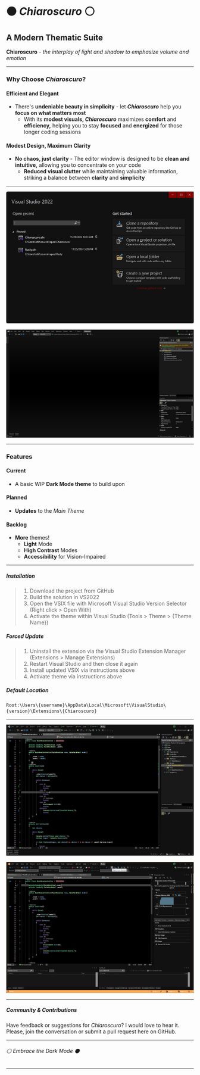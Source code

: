 ﻿# ⚫ *Chiaroscuro* ⚪

## A Modern Thematic Suite

**Chiaroscuro** - *the interplay of light and shadow to emphasize volume and emotion*

---

### Why Choose *Chiaroscuro*?

#### Efficient and Elegant

- There's **undeniable beauty in simplicity** - let ***Chiaroscuro*** help you **focus on what matters most**
  - With its **modest visuals, *Chiaroscuro*** maximizes **comfort** and **efficiency,** helping you to stay **focused** and **energized** for those longer coding sessions

#### Modest Design, Maximum Clarity

- **No chaos, just clarity** - The editor window is designed to be **clean and intuitive,** allowing you to concentrate on your code
  - **Reduced visual clutter** while maintaining valuable information, striking a balance between **clarity** and **simplicity**

---

![Start Menu Preview](./ChiaroscuroPreview00.jpg)

![Developer Window Preview](./ChiaroscuroPreview01.jpg)

---

### Features

#### Current

- A basic WIP **Dark Mode theme** to build upon

#### Planned

- **Updates** to the *Main Theme*

#### Backlog

- **More** themes!
  - **Light** Mode
  - **High Contrast** Modes
  - **Accessibility** for Vision-Impaired

---

##### Installation

> 1. Download the project from GitHub
> 2. Build the solution in VS2022
> 3. Open the VSIX file with Microsoft Visual Studio Version Selector (Right click > Open With)
> 4. Activate the theme within Visual Studio (Tools > Theme > {Theme Name})

##### Forced Update

> 1. Uninstall the extension via the Visual Studio Extension Manager (Extensions > Manage Extensions)
> 2. Restart Visual Studio and then close it again
> 3. Install updated VSIX via instructions above
> 4. Activate theme via instructions above

##### Default Location

```
Root:\Users\{username}\AppData\Local\Microsoft\VisualStudio\{version}\Extensions\{Chiaroscuro}
```

---

![Syntax Preview](./ChiaroscuroPreview02.jpg)

![Debug Mode Preview](./ChiaroscuroPreview03.jpg)

---

##### Community & Contributions

Have feedback or suggestions for *Chiaroscuro*? I would love to hear it.
Please, join the conversation or submit a pull request here on GitHub.

---

###### ⚪ *Embrace the Dark Mode* ⚫

---